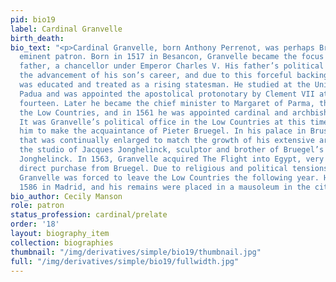 ```yaml
---
pid: bio19
label: Cardinal Granvelle
birth_death:
bio_text: "<p>Cardinal Granvelle, born Anthony Perrenot, was perhaps Bruegel’s most
  eminent patron. Born in 1517 in Besancon, Granvelle became the focus of his doting
  father, a chancellor under Emperor Charles V. His father’s political ambitions included
  the advancement of his son’s career, and due to this forceful backing, young Granvelle
  was educated and treated as a rising statesman. He studied at the University of
  Padua and was appointed the apostolical protonotary by Clement VII at the age of
  fourteen. Later he became the chief minister to Margaret of Parma, the regent of
  the Low Countries, and in 1561 he was appointed cardinal and archbishop of Mechelen.
  It was Granvelle’s political office in the Low Countries at this time that allowed
  him to make the acquaintance of Pieter Bruegel. In his palace in Brussels-- a structure
  that was continually enlarged to match the growth of his extensive art collection—was
  the studio of Jacques Jonghelinck, sculptor and brother of Bruegel’s patron, Niclaes
  Jonghelinck. In 1563, Granvelle acquired The Flight into Egypt, very likely through
  direct purchase from Bruegel. Due to religious and political tensions, however,
  Granvelle was forced to leave the Low Countries the following year. He died in September
  1586 in Madrid, and his remains were placed in a mausoleum in the city of his birth.</p>"
bio_author: Cecily Manson
role: patron
status_profession: cardinal/prelate
order: '18'
layout: biography_item
collection: biographies
thumbnail: "/img/derivatives/simple/bio19/thumbnail.jpg"
full: "/img/derivatives/simple/bio19/fullwidth.jpg"
---
```

